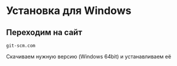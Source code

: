 # Установка для Windows
## Переходим на сайт 
`git-scm.com`

Скачиваем нужную версию (Windows 64bit) и устанавливаем её

